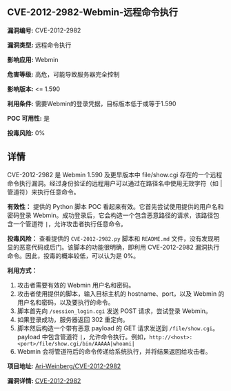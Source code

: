 ## CVE-2012-2982-Webmin-远程命令执行

**漏洞编号:** CVE-2012-2982

**漏洞类型:** 远程命令执行

**影响应用:** Webmin

**危害等级:** 高危，可能导致服务器完全控制

**影响版本:** <= 1.590

**利用条件:** 需要Webmin的登录凭据，目标版本低于或等于1.590

**POC 可用性:** 是

**投毒风险:** 0%

## 详情

CVE-2012-2982 是 Webmin 1.590 及更早版本中 file/show.cgi 存在的一个远程命令执行漏洞。经过身份验证的远程用户可以通过在路径名中使用无效字符（如 | 管道符）来执行任意命令。

**有效性：**
提供的 Python 脚本 POC 看起来有效。它首先尝试使用提供的用户名和密码登录 Webmin。成功登录后，它会构造一个包含恶意路径的请求，该路径包含一个管道符 `|`，允许攻击者执行任意命令。

**投毒风险：**
查看提供的 `CVE-2012-2982.py` 脚本和 `README.md` 文件，没有发现明显的恶意代码或后门。该脚本的功能很明确，即利用 CVE-2012-2982 漏洞执行命令。因此，投毒的概率较低，可以认为是 0%。

**利用方式：**
1.  攻击者需要有效的 Webmin 用户名和密码。
2.  攻击者使用提供的脚本，输入目标主机的 hostname、port，以及 Webmin 的用户名和密码，以及要执行的命令。
3.  脚本首先向 `/session_login.cgi` 发送 POST 请求，尝试登录 Webmin。
4.  如果登录成功，服务器返回 302 重定向。
5.  脚本然后构造一个带有恶意 payload 的 GET 请求发送到 `/file/show.cgi`。payload 中包含管道符 `|`，允许命令执行。例如，`http://<host>:<port>/file/show.cgi/bin/AAAAA|whoami|`
6. Webmin 会将管道符后的命令传递给系统执行，并将结果返回给攻击者。

**项目地址:** [Ari-Weinberg/CVE-2012-2982](https://github.com/Ari-Weinberg/CVE-2012-2982)

**漏洞详情:** [CVE-2012-2982](https://nvd.nist.gov/vuln/detail/CVE-2012-2982)